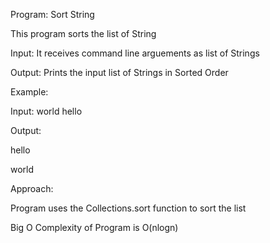 Program: Sort String

This program sorts the list of String

Input: It receives command line arguements as list of Strings

Output: Prints the input list of Strings in Sorted Order



Example:

Input: world hello

Output:

hello

world


Approach:

Program uses the Collections.sort function to sort the list

Big O Complexity of Program is O(nlogn)
